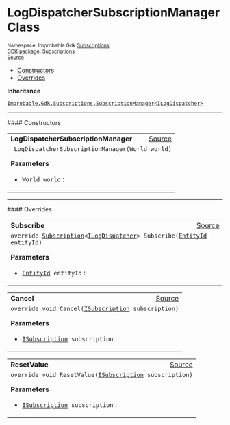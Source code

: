 
# LogDispatcherSubscriptionManager Class
<sup>
Namespace: Improbable.Gdk.<a href="{{urlRoot}}/api/subscriptions-index">Subscriptions</a><br/>
GDK package: Subscriptions<br/>
<a href="https://www.github.com/spatialos/gdk-for-unity/blob/15bb5eac/workers/unity/Packages/io.improbable.gdk.core/Subscriptions/StandardSubscriptionManagers/LogDispatcherSubscriptionManager.cs/#L7">Source</a>
<style>
a code {
                    padding: 0em 0.25em!important;
}
code {
                    background-color: #ffffff!important;
}
</style>
</sup>
<nav id="pageToc" class="page-toc"><ul><li><a href="#constructors">Constructors</a>
<li><a href="#overrides">Overrides</a>
</ul></nav>



</p>

<b>Inheritance</b>

<code><a href="{{urlRoot}}/api/subscriptions/subscription-manager">Improbable.Gdk.Subscriptions.SubscriptionManager&lt;ILogDispatcher&gt;</a></code>










</p>
<hr style="width:100%; border-top-color:#d8d8d8" />
#### Constructors


</p>




<table width="100%">
    <tr>
        <td style="border-right:none"><b>LogDispatcherSubscriptionManager</b></td>
        <td style="border-left:none; text-align:right"><a href="https://www.github.com/spatialos/gdk-for-unity/blob/15bb5eac/workers/unity/Packages/io.improbable.gdk.core/Subscriptions/StandardSubscriptionManagers/LogDispatcherSubscriptionManager.cs/#L11">Source</a></td>
    </tr>
    <tr>
        <td colspan="2">
<code> LogDispatcherSubscriptionManager(World world)</code></p>



</p>

<b>Parameters</b>

<ul>
<li><code>World world</code> : </li>
</ul>





</td>
    </tr>
</table>





</p>
<hr style="width:100%; border-top-color:#d8d8d8" />
#### Overrides


</p>




<table width="100%">
    <tr>
        <td style="border-right:none"><b>Subscribe</b></td>
        <td style="border-left:none; text-align:right"><a href="https://www.github.com/spatialos/gdk-for-unity/blob/15bb5eac/workers/unity/Packages/io.improbable.gdk.core/Subscriptions/StandardSubscriptionManagers/LogDispatcherSubscriptionManager.cs/#L16">Source</a></td>
    </tr>
    <tr>
        <td colspan="2">
<code>override <a href="{{urlRoot}}/api/subscriptions/subscription">Subscription</a>&lt;<a href="{{urlRoot}}/api/core/i-log-dispatcher">ILogDispatcher</a>&gt; Subscribe(<a href="{{urlRoot}}/api/core/entity-id">EntityId</a> entityId)</code></p>



</p>

<b>Parameters</b>

<ul>
<li><code><a href="{{urlRoot}}/api/core/entity-id">EntityId</a> entityId</code> : </li>
</ul>





</td>
    </tr>
</table>


<table width="100%">
    <tr>
        <td style="border-right:none"><b>Cancel</b></td>
        <td style="border-left:none; text-align:right"><a href="https://www.github.com/spatialos/gdk-for-unity/blob/15bb5eac/workers/unity/Packages/io.improbable.gdk.core/Subscriptions/StandardSubscriptionManagers/LogDispatcherSubscriptionManager.cs/#L24">Source</a></td>
    </tr>
    <tr>
        <td colspan="2">
<code>override void Cancel(<a href="{{urlRoot}}/api/subscriptions/i-subscription">ISubscription</a> subscription)</code></p>



</p>

<b>Parameters</b>

<ul>
<li><code><a href="{{urlRoot}}/api/subscriptions/i-subscription">ISubscription</a> subscription</code> : </li>
</ul>





</td>
    </tr>
</table>


<table width="100%">
    <tr>
        <td style="border-right:none"><b>ResetValue</b></td>
        <td style="border-left:none; text-align:right"><a href="https://www.github.com/spatialos/gdk-for-unity/blob/15bb5eac/workers/unity/Packages/io.improbable.gdk.core/Subscriptions/StandardSubscriptionManagers/LogDispatcherSubscriptionManager.cs/#L29">Source</a></td>
    </tr>
    <tr>
        <td colspan="2">
<code>override void ResetValue(<a href="{{urlRoot}}/api/subscriptions/i-subscription">ISubscription</a> subscription)</code></p>



</p>

<b>Parameters</b>

<ul>
<li><code><a href="{{urlRoot}}/api/subscriptions/i-subscription">ISubscription</a> subscription</code> : </li>
</ul>





</td>
    </tr>
</table>




